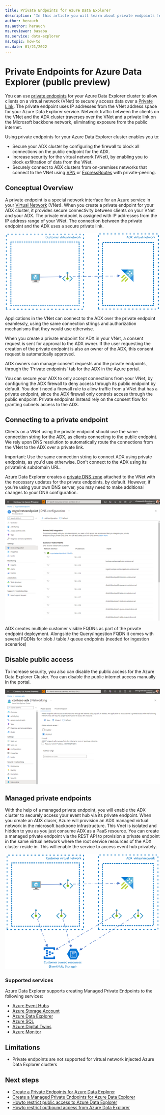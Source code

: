 ```yaml
---
title: Private Endpoints for Azure Data Explorer
description: 'In this article you will learn about private endpoints for Azure Data Explorer.'
author: herauch
ms.author: herauch
ms.reviewer: basaba
ms.service: data-explorer
ms.topic: how-to
ms.date: 01/21/2022
---
```


# Private Endpoints for Azure Data Explorer (public preview)

You can use [private endpoints](/azure/private-link/private-endpoint-overview) for your Azure Data Explorer cluster to allow clients on a virtual network (VNet) to securely access data over a [Private Link](/azure/private-link/private-link-overview). The private endpoint uses IP addresses from the VNet address space for your Azure Data Explorer service. Network traffic between the clients on the VNet and the ADX cluster traverses over the VNet and a private link on the Microsoft backbone network, eliminating exposure from the public internet.

Using private endpoints for your Azure Data Explorer cluster enables you to:
* Secure your ADX cluster by configuring the firewall to block all connections on the public endpoint for the ADX.
* Increase security for the virtual network (VNet), by enabling you to block exfiltration of data from the VNet.
* Securely connect to ADX clusters from on-premises networks that connect to the VNet using [VPN](/azure/vpn-gateway/vpn-gateway-about-vpngateways) or [ExpressRoutes](/azure/expressroute/expressroute-locations) with private-peering.

## Conceptual Overview

A private endpoint is a special network interface for an Azure service in your [Virtual Network](/azure/virtual-network/virtual-networks-overview) (VNet). When you create a private endpoint for your ADX cluster, it provides secure connectivity between clients on your VNet and your ADX. The private endpoint is assigned with IP addresses from the IP address range of your VNet. The connection between the private endpoint and the ADX uses a secure private link.

![Schematic private endpoint based architecture.](media/security-network-private-endpoint/pe-diagram-detail.png)

Applications in the VNet can connect to the ADX over the private endpoint seamlessly, using the same connection strings and authorization mechanisms that they would use otherwise.

When you create a private endpoint for ADX in your VNet, a consent request is sent for approval to the ADX owner. If the user requesting the creation of the private endpoint is also an owner of the ADX, this consent request is automatically approved.

ADX owners can manage consent requests and the private endpoints, through the 'Private endpoints' tab for the ADX in the Azure portal.

You can secure your ADX to only accept connections from your VNet, by configuring the ADX firewall to deny access through its public endpoint by default. You don't need a firewall rule to allow traffic from a VNet that has a private endpoint, since the ADX firewall only controls access through the public endpoint. Private endpoints instead rely on the consent flow for granting subnets access to the ADX.

## Connecting to a private endpoint

Clients on a VNet using the private endpoint should use the same connection string for the ADX, as clients connecting to the public endpoint. We rely upon DNS resolution to automatically route the connections from the VNet to the ADX over a private link.

Important: Use the same connection string to connect ADX using private endpoints, as you'd use otherwise. Don't connect to the ADX using its privatelink subdomain URL.

Azure Data Explorer creates a [private DNS zone](/azure/dns/private-dns-overview) attached to the VNet with the necessary updates for the private endpoints, by default. However, if you're using your own DNS server, you may need to make additional changes to your DNS configuration. 

![DNS configuration of the private endpoint.](media/security-network-private-endpoint/pe-dns-config.png)

ADX creates multiple customer visible FQDNs as part of the private endpoint deployment. Alongside the Query/Ingestion FQDN it comes with several FQDNs for blob / table / queue endpoints (needed for ingestion scenarios)

## Disable public access

To increase security, you also can disable the public access for the Azure Data Explorer Cluster. You can disable the public internet access manually in the portal.

![Disable public access.](media/security-network-private-endpoint/pe-disable-public-access.png)

## Managed private endpoints

With the help of a managed private endpoint, you will enable the ADX cluster to securely access your event hub via its private endpoint. When you create an ADX cluser, Azure will provision an ADX managed virtual network in the microsoft backbone infrastructure. This Vnet is isolated and hidden to you as you just consume ADX as a PaaS resource. You can create a managed private endpoint via the REST API to provision a private endpoint in the same virtual network where the root service resources of the ADX cluster reside in. This will enable the service to access event hub privately.

![Managed Private Endpoint schema.](media/security-network-private-endpoint/pe-mpe.png)

### Supported services

Azure Data Explorer supports creating Managed Private Endpoints to the following services:
* [Azure Event Hubs](/azure/event-hubs/event-hubs-about)
* [Azure Storage Account](/azure/storage/blobs/storage-blobs-overview)
* [Azure Data Explorer](data-explorer-overview.md)
* [Azure SQL](/azure/azure-sql/azure-sql-iaas-vs-paas-what-is-overview)
* [Azure Digital Twins](/azure/digital-twins/overview)
* [Azure Monitor](/azure/azure-monitor/overview)

## Limitations

* Private endpoints are not supported for virtual network injected Azure Data Explorer clusters

## Next steps

* [Create a Private Endpoints for Azure Data Explorer](security-network-private-endpoint-create.md)
* [Create a Managed Private Endpoints for Azure Data Explorer](security-network-managed-private-endpoint-create.md)
* [Howto restrict public access to Azure Data Explorer](security-network-restrict-public-access.md)
* [Howto restrict outbound access from Azure Data Explorer](security-network-restrict-outbound-access.md)
